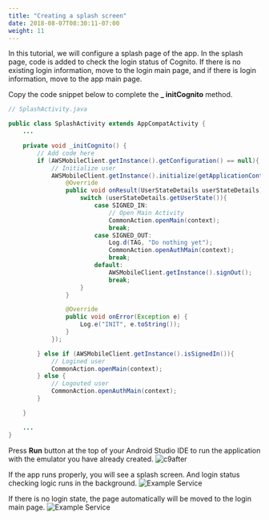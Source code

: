 ```yaml
---
title: "Creating a splash screen"
date: 2018-08-07T08:30:11-07:00
weight: 11
---
```


In this tutorial, we will configure a splash page of the app. In the splash page, code is added to check the login status of Cognito. If there is no existing login information, move to the login main page, and if there is login information, move to the app main page.

Copy the code snippet below to complete the **_ initCognito** method.

```java
// SplashActivity.java

public class SplashActivity extends AppCompatActivity {
    ...

    private void _initCognito() {
        // Add code here
        if (AWSMobileClient.getInstance().getConfiguration() == null){
            // Initialize user
            AWSMobileClient.getInstance().initialize(getApplicationContext(), new Callback<UserStateDetails>() {
                @Override
                public void onResult(UserStateDetails userStateDetails) {
                    switch (userStateDetails.getUserState()){
                        case SIGNED_IN:
                            // Open Main Activity
                            CommonAction.openMain(context);
                            break;
                        case SIGNED_OUT:
                            Log.d(TAG, "Do nothing yet");
                            CommonAction.openAuthMain(context);
                            break;
                        default:
                            AWSMobileClient.getInstance().signOut();
                            break;
                    }
                }

                @Override
                public void onError(Exception e) {
                    Log.e("INIT", e.toString());
                }
            });

        } else if (AWSMobileClient.getInstance().isSignedIn()){
            // Logined user
            CommonAction.openMain(context);
        } else {
            // Logouted user
            CommonAction.openAuthMain(context);
        }

    }

    ...
}
```
Press **Run** button at the top of your Android Studio IDE to run the application with the emulator you have already created.
![c9after](/images/run.png)

If the app runs properly, you will see a splash screen. And login status checking logic runs in the background.
![Example Service](/images/app-splash.png)

If there is no login state, the page automatically will be moved to the login main page.
![Example Service](/images/app-authmain.png)
